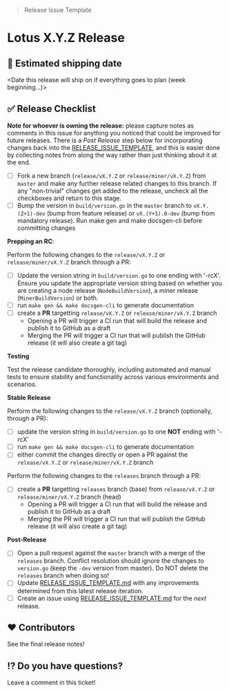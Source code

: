 > Release Issue Template

# Lotus X.Y.Z Release

[//]: # (Open this issue as [WIP] Lotus vX.Y.Z)
[//]: # (Apply the `tpm` label to it, and pin the issue on GitHub)

## 🚢 Estimated shipping date

<Date this release will ship on if everything goes to plan (week beginning...)>

## ✅ Release Checklist

**Note for whoever is owning the release:** please capture notes as comments in this issue for anything you noticed that could be improved for future releases.  There is a *Post Release* step below for incorporating changes back into the [RELEASE_ISSUE_TEMPLATE](https://github.com/filecoin-project/lotus/blob/master/documentation/misc/RELEASE_ISSUE_TEMPLATE.md), and this is easier done by collecting notes from along the way rather than just thinking about it at the end.

- [ ] Fork a new branch (`release/vX.Y.Z` or `release/miner/vX.Y.Z`) from `master` and make any further release related changes to this branch. If any "non-trivial" changes get added to the release, uncheck all the checkboxes and return to this stage.
- [ ] Bump the version in `build/version.go` in the `master` branch to `vX.Y.(Z+1)-dev` (bump from feature release) or `vX.(Y+1).0-dev` (bump from mandatory release). Run make gen and make docsgen-cli before committing changes

**Prepping an RC**:

Perform the following changes to the `release/vX.Y.Z` or `release/miner/vX.Y.Z` branch through a PR:
- [ ] Update the version string in `build/version.go` to one ending with '-rcX'. Ensure you update the appropriate version string based on whether you are creating a node release (`NodeBuildVersion`), a miner release (`MinerBuildVersion`) or both.
- [ ] run `make gen && make docsgen-cli` to generate documentation
- [ ] create a **PR** targetting `release/vX.Y.Z` or `release/miner/vX.Y.Z` branch
  - Opening a PR will trigger a CI run that will build the release and publish it to GitHub as a draft
  - Merging the PR will trigger a CI run that will publish the GitHub release (it will also create a git tag)

**Testing**

Test the release candidate thoroughly, including automated and manual tests to ensure stability and functionality across various environments and scenarios.

**Stable Release**

Perform the following changes to the `release/vX.Y.Z` branch (optionally, through a PR):
- [ ] update the version string in `build/version.go` to one **NOT** ending with '-rcX'
- [ ] run `make gen && make docsgen-cli` to generate documentation
- [ ] either commit the changes directly or open a PR against the `release/vX.Y.Z` or `release/miner/vX.Y.Z` branch

Perform the following changes to the `releases` branch through a PR:
- [ ] create a **PR** targetting `releases` branch (base) from `release/vX.Y.Z` or `release/miner/vX.Y.Z` branch (head)
  - Opening a PR will trigger a CI run that will build the release and publish it to GitHub as a draft
  - Merging the PR will trigger a CI run that will publish the GitHub release (it will also create a git tag)

**Post-Release**

- [ ] Open a pull request against the `master` branch with a merge of the `releases` branch. Conflict resolution should ignore the changes to `version.go` (keep the `-dev` version from master). Do NOT delete the `releases` branch when doing so!
- [ ] Update [RELEASE_ISSUE_TEMPLATE.md](https://github.com/filecoin-project/lotus/blob/master/documentation/misc/RELEASE_ISSUE_TEMPLATE.md) with any improvements determined from this latest release iteration.
- [ ] Create an issue using [RELEASE_ISSUE_TEMPLATE.md](https://github.com/filecoin-project/lotus/blob/master/documentation/misc/RELEASE_ISSUE_TEMPLATE.md) for the _next_ release.

## ❤️ Contributors

See the final release notes!

## ⁉️ Do you have questions?

Leave a comment in this ticket!
